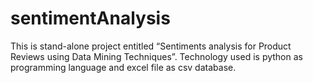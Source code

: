 # sentimentAnalysis
This is stand-alone project entitled “Sentiments analysis for Product Reviews using Data Mining Techniques”. Technology used is python as programming language and excel file as csv database.
